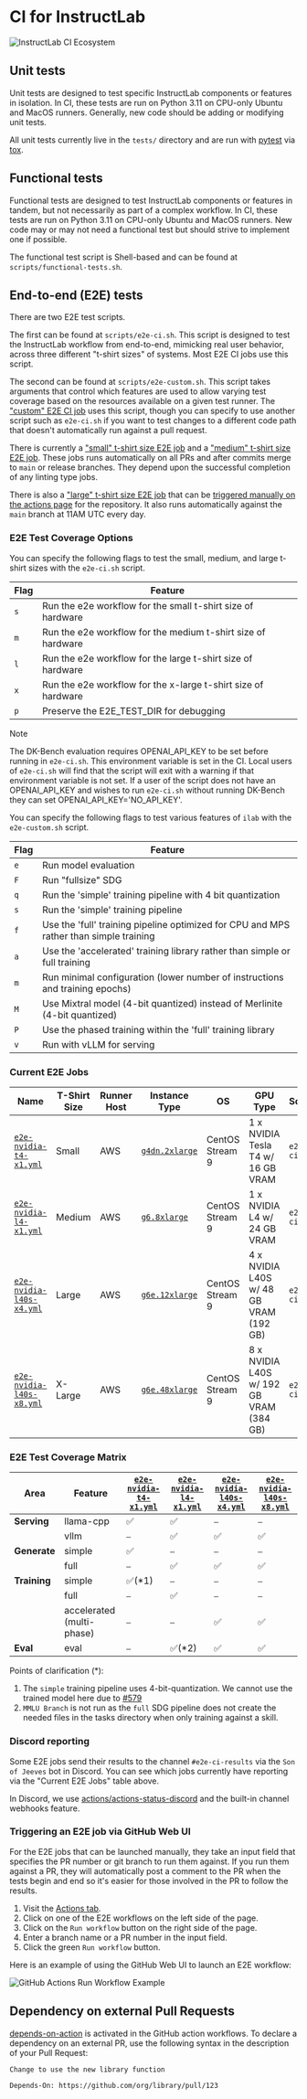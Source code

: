 # CI for InstructLab

![InstructLab CI Ecosystem](images/instructlab-ci-ecosystem.png)

## Unit tests

Unit tests are designed to test specific InstructLab components or features in isolation. In CI, these tests are run on Python 3.11 on CPU-only Ubuntu
and MacOS runners. Generally, new code should be adding or modifying unit tests.

All unit tests currently live in the `tests/` directory and are run with [pytest](https://docs.pytest.org/) via [tox](https://tox.wiki/).

## Functional tests

Functional tests are designed to test InstructLab components or features in tandem, but not necessarily as part of a complex workflow. In CI, these tests are run on
Python 3.11 on CPU-only Ubuntu and MacOS runners. New code may or may not need a functional test but should strive to implement one if possible.

The functional test script is Shell-based and can be found at `scripts/functional-tests.sh`.

## End-to-end (E2E) tests

There are two E2E test scripts.

The first can be found at `scripts/e2e-ci.sh`. This script is designed to test the InstructLab workflow from end-to-end, mimicking real user behavior,
across three different "t-shirt sizes" of systems. Most E2E CI jobs use this script.

The second can be found at `scripts/e2e-custom.sh`. This script takes arguments that control which features are used to allow
varying test coverage based on the resources available on a given test runner. The
["custom" E2E CI job](https://github.com/instructlab/instructlab/blob/main/.github/workflows/e2e-aws-custom.yml) uses this script,
though you can specify to use another script such as `e2e-ci.sh` if you want to test changes to a different code path that doesn't automatically run
against a pull request.

There is currently a ["small" t-shirt size E2E job](https://github.com/instructlab/instructlab/blob/main/.github/workflows/e2e-nvidia-t4-x1.yml) and a
["medium" t-shirt size E2E job](https://github.com/instructlab/instructlab/blob/main/.github/workflows/e2e-nvidia-l4-x1.yml).
These jobs runs automatically on all PRs and after commits merge to `main` or release branches. They depend upon the successful completion of any linting type jobs.

There is also a ["large" t-shirt size E2E job](https://github.com/instructlab/instructlab/blob/main/.github/workflows/e2e-nvidia-l40s-x4.yml) that can be
[triggered manually on the actions page](#triggering-an-e2e-job-via-github-web-ui) for the repository.
It also runs automatically against the `main` branch at 11AM UTC every day.

### E2E Test Coverage Options

You can specify the following flags to test the small, medium, and large t-shirt sizes with the `e2e-ci.sh`
script.

| Flag | Feature |
| ---- | --- |
| `s`  | Run the e2e workflow for the small t-shirt size of hardware |
| `m`  | Run the e2e workflow for the medium t-shirt size of hardware |
| `l`  | Run the e2e workflow for the large t-shirt size of hardware |
| `x`  | Run the e2e workflow for the x-large t-shirt size of hardware |
| `p`  | Preserve the E2E_TEST_DIR for debugging |

> [!NOTE]
> The DK-Bench evaluation requires OPENAI_API_KEY to be set before running in `e2e-ci.sh`.
> This environment variable is set in the CI. Local users of `e2e-ci.sh` will find that the script will exit with a warning if that environment variable is not set.
> If a user of the script does not have an OPENAI_API_KEY and wishes to run `e2e-ci.sh` without running DK-Bench they can set OPENAI_API_KEY='NO_API_KEY'.

You can specify the following flags to test various features of `ilab` with the
`e2e-custom.sh` script.

| Flag | Feature |
| --- | --- |
| `e` | Run model evaluation |
| `F` | Run "fullsize" SDG |
| `q` | Run the 'simple' training pipeline with 4 bit quantization |
| `s` | Run the 'simple' training pipeline |
| `f` | Use the 'full' training pipeline optimized for CPU and MPS rather than simple training |
| `a` | Use the 'accelerated' training library rather than simple or full training |
| `m` | Run minimal configuration (lower number of instructions and training epochs) |
| `M` | Use Mixtral model (4-bit quantized) instead of Merlinite (4-bit quantized) |
| `P` | Use the phased training within the 'full' training library |
| `v` | Run with vLLM for serving |

### Current E2E Jobs

| Name | T-Shirt Size | Runner Host | Instance Type | OS | GPU Type | Script | Flags | Runs when? | Discord reporting? |
| --- | --- | --- | --- | --- | --- | --- | --- | --- | --- |
| [`e2e-nvidia-t4-x1.yml`](https://github.com/instructlab/instructlab/blob/main/.github/workflows/e2e-nvidia-t4-x1.yml) | Small | AWS | [`g4dn.2xlarge`](https://aws.amazon.com/ec2/instance-types/g4/) | CentOS Stream 9 | 1 x NVIDIA Tesla T4 w/ 16 GB VRAM | `e2e-ci.sh` | `s` | Pull Requests, Push to `main` or `release-*` branch | No |
| [`e2e-nvidia-l4-x1.yml`](https://github.com/instructlab/instructlab/blob/main/.github/workflows/e2e-nvidia-l4-x1.yml) | Medium | AWS |[`g6.8xlarge`](https://aws.amazon.com/ec2/instance-types/g5/) | CentOS Stream 9 | 1 x NVIDIA L4 w/ 24 GB VRAM | `e2e-ci.sh` | `m` | Pull Requests, Push to `main` or `release-*` branch | No |
| [`e2e-nvidia-l40s-x4.yml`](https://github.com/instructlab/instructlab/blob/main/.github/workflows/e2e-nvidia-l40s-x4.yml) | Large | AWS |[`g6e.12xlarge`](https://aws.amazon.com/ec2/instance-types/g6e/) | CentOS Stream 9 | 4 x NVIDIA L40S w/ 48 GB VRAM (192 GB) | `e2e-ci.sh` | `l` | Manually by Maintainers, Automatically against `main` branch at 11AM UTC | Yes |
| [`e2e-nvidia-l40s-x8.yml`](https://github.com/instructlab/instructlab/blob/main/.github/workflows/e2e-nvidia-l40s-x8.yml) | X-Large | AWS |[`g6e.48xlarge`](https://aws.amazon.com/ec2/instance-types/g6e/) | CentOS Stream 9 | 8 x NVIDIA L40S w/ 192 GB VRAM (384 GB) | `e2e-ci.sh` | `x` | Manually by Maintainers, Automatically against `main` branch at 11AM UTC | Yes |

### E2E Test Coverage Matrix

| Area | Feature | [`e2e-nvidia-t4-x1.yml`](https://github.com/instructlab/instructlab/blob/main/.github/workflows/e2e-nvidia-t4-x1.yml) | [`e2e-nvidia-l4-x1.yml`](https://github.com/instructlab/instructlab/blob/main/.github/workflows/e2e-nvidia-l4-x1.yml) | [`e2e-nvidia-l40s-x4.yml`](https://github.com/instructlab/instructlab/blob/main/.github/workflows/e2e-nvidia-l40s-x4.yml) | [`e2e-nvidia-l40s-x8.yml`](https://github.com/instructlab/instructlab/blob/main/.github/workflows/e2e-nvidia-l40s-x8.yml) |
| --- | --- | --- | --- | --- | --- |
| **Serving**  | llama-cpp                 |✅|✅|⎯|⎯|
|              | vllm                      |⎯|✅|✅|✅|
| **Generate** | simple                    |✅|⎯|⎯|⎯|
|              | full                      |⎯|✅|✅|✅|
| **Training** | simple                    |✅(*1)|⎯|⎯|⎯|
|              | full                      |⎯|✅|⎯|⎯|
|              | accelerated (multi-phase) |⎯|⎯|✅|✅|
| **Eval**     | eval                      |⎯|✅(*2)|✅|✅|

Points of clarification (*):

1. The `simple` training pipeline uses 4-bit-quantization. We cannot use the trained model here due to [#579](https://github.com/instructlab/instructlab/issues/579)
2. `MMLU Branch` is not run as the `full` SDG pipeline does not create the needed files in the tasks directory when only training against a skill.

### Discord reporting

Some E2E jobs send their results to the channel `#e2e-ci-results` via the `Son of Jeeves` bot in Discord. You can see which jobs currently have reporting via the "Current E2E Jobs" table above.

In Discord, we use [actions/actions-status-discord](https://github.com/sarisia/actions-status-discord) and the built-in channel webhooks feature.

### Triggering an E2E job via GitHub Web UI

For the E2E jobs that can be launched manually, they take an input field that
specifies the PR number or git branch to run them against. If you run them
against a PR, they will automatically post a comment to the PR when the tests
begin and end so it's easier for those involved in the PR to follow the results.

1. Visit the [Actions tab](https://github.com/instructlab/instructlab/actions).
2. Click on one of the E2E workflows on the left side of the page.
3. Click on the `Run workflow` button on the right side of the page.
4. Enter a branch name or a PR number in the input field.
5. Click the green `Run workflow` button.

Here is an example of using the GitHub Web UI to launch an E2E workflow:

![GitHub Actions Run Workflow Example](images/github-actions-run-workflow-example.png)

## Dependency on external Pull Requests

[depends-on-action](https://github.com/marketplace/actions/pr-dependency-management) is activated in the GitHub action workflows. To declare a dependency on an external PR, use the following syntax in the description of your Pull Request:

```text
Change to use the new library function

Depends-On: https://github.com/org/library/pull/123
```
